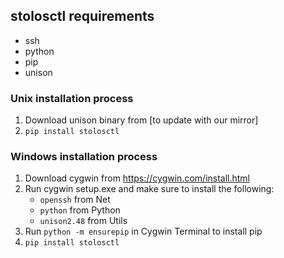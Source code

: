 ## stolosctl requirements
- ssh
- python
- pip
- unison

### Unix installation process
1. Download unison binary from [to update with our mirror]
2. `pip install stolosctl`

### Windows installation process
1. Download cygwin from https://cygwin.com/install.html
2. Run cygwin setup.exe and make sure to install the following:
    - `openssh` from Net
    - `python` from Python
    - `unison2.48` from Utils
3. Run `python -m ensurepip` in Cygwin Terminal to install pip
4. `pip install stolosctl`
